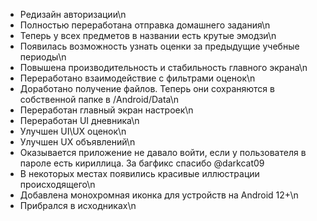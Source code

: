 - Редизайн авторизации\n
- Полностью переработана отправка домашнего задания\n
- Теперь у всех предметов в названии есть крутые эмодзи\n
- Появилась возможность узнать оценки за предыдущие учебные периоды\n
- Повышена производительность и стабильность главного экрана\n
- Переработано взаимодействие с фильтрами оценок\n
- Доработано получение файлов. Теперь они сохраняются в собственной папке в /Android/Data\n
- Переработан главный экран настроек\n
- Переработан UI дневника\n
- Улучшен UI\UX оценок\n
- Улучшен UX объявлений\n
- Оказывается приложение не давало войти, если у пользователя в пароле есть кириллица. За багфикс
  спасибо @darkcat09
- В некоторых местах появились красивые иллюстрации происходящего\n
- Добавлена монохромная иконка для устройств на Android 12+\n
- Прибрался в исходниках\n